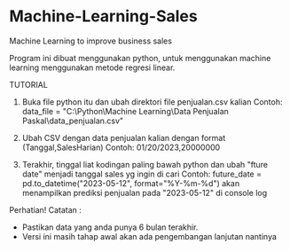 # Machine-Learning-Sales
Machine Learning to improve business sales

Program ini dibuat menggunakan python, untuk menggunakan machine learning menggunakan metode regresi linear.

TUTORIAL 
1. Buka file python itu dan ubah direktori file penjualan.csv kalian
Contoh:
data_file = "C:\\Python\\Machine Learning\\Data Penjualan Paskal\\data_penjualan.csv"


2. Ubah CSV dengan data penjualan kalian dengan format (Tanggal,SalesHarian)
Contoh:
01/20/2023,20000000

3. Terakhir, tinggal liat kodingan paling bawah python dan ubah "fture date" menjadi tanggal sales yg ingin di cari
Contoh:
future_date = pd.to_datetime("2023-05-12", format="%Y-%m-%d")
akan menampilkan prediksi penjualan pada "2023-05-12" di console log

Perhatian!
Catatan :
- Pastikan data yang anda punya 6 bulan terakhir.
- Versi ini masih tahap awal akan ada pengembangan lanjutan nantinya
